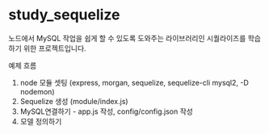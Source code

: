 # study_sequelize

노드에서 MySQL 작업을 쉽게 할 수 있도록 도와주는 라이브러리인 시퀄라이즈를 학습하기 위한 프로젝트입니다.

예제 흐름

1. node 모듈 셋팅 (express, morgan, sequelize, sequelize-cli mysql2, -D nodemon)
2. Sequelize 생성 (module/index.js)
3. MySQL연결하기 - app.js 작성, config/config.json 작성
4. 모델 정의하기
